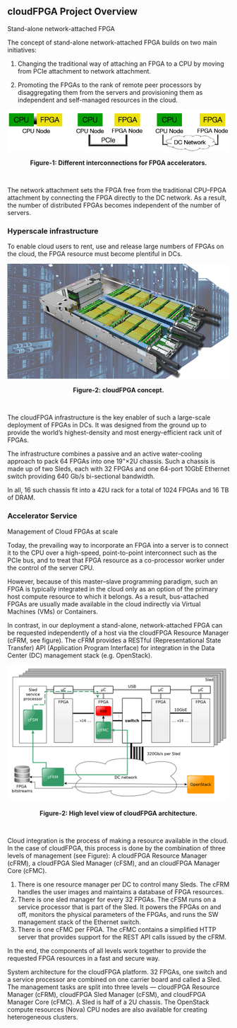 ## cloudFPGA Project Overview

Stand-alone network-attached FPGA

The concept of stand-alone network-attached FPGA builds on two main initiatives:

1. Changing the traditional way of attaching an FPGA to a CPU by moving from PCIe attachment to network attachment.

2. Promoting the FPGAs to the rank of remote peer processors by disaggregating them from the servers and provisioning them as independent and self-managed resources in the cloud.

![Interconnections](./imgs/standalone3.png)
<p align="center"><b>Figure-1: Different interconnections for FPGA accelerators.</b></p>
<br>

The network attachment sets the FPGA free from the traditional CPU–FPGA attachment by connecting the FPGA directly to the DC network. As a result, the number of distributed FPGAs becomes independent of the number of servers.

### Hyperscale infrastructure

To enable cloud users to rent, use and release large numbers of FPGAs on the cloud, the FPGA resource must become plentiful in DCs.

![cloudFPGA concept](./imgs/fig1.png)
<p align="center"><b>Figure-2: cloudFPGA concept.</b></p>
<br>

The cloudFPGA infrastructure is the key enabler of such a large-scale deployment of FPGAs in DCs. It was designed from the ground up to provide the world’s highest-density and most energy-efficient rack unit of FPGAs.

The infrastructure combines a passive and an active water-cooling approach to pack 64 FPGAs into one 19"×2U chassis. Such a chassis is made up of two Sleds, each with 32 FPGAs and one 64-port 10GbE Ethernet switch providing 640 Gb/s bi-sectional bandwidth.

In all, 16 such chassis fit into a 42U rack for a total of 1024 FPGAs and 16 TB of DRAM.



### Accelerator Service

Management of Cloud FPGAs at scale

Today, the prevailing way to incorporate an FPGA into a server is to connect it to the CPU over a high-speed, point-to-point interconnect such as the PCIe bus, and to treat that FPGA resource as a co-processor worker under the control of the server CPU.

However, because of this master–slave programming paradigm, such an FPGA is typically integrated in the cloud only as an option of the primary host compute resource to which it belongs. As a result, bus-attached FPGAs are usually made available in the cloud indirectly via Virtual Machines (VMs) or Containers.

In contrast, in our deployment a stand-alone, network-attached FPGA can be requested independently of a host via the cloudFPGA Resource Manager (cFRM, see figure). The cFRM provides a RESTful (Representational State Transfer) API (Application Program Interface) for integration in the Data Center (DC) management stack (e.g. OpenStack).

![High level view of cloudFPGA architecture](./imgs/FPGA_arch.png)
<p align="center"><b>Figure-2: High level view of cloudFPGA architecture.</b></p>
<br>

Cloud integration is the process of making a resource available in the cloud. In the case of cloudFPGA, this process is done by the combination of three levels of management (see Figure): A cloudFPGA Resource Manager (cFRM), a cloudFPGA Sled Manager (cFSM), and an cloudFPGA Manager Core (cFMC).

1. There is one resource manager per DC to control many Sleds. The cFRM handles the user images and maintains a database of FPGA resources.
2. There is one sled manager for every 32 FPGAs. The cFSM runs on a service processor that is part of the Sled. It powers the FPGAs on and off, monitors the physical parameters of the FPGAs, and runs the SW management stack of the Ethernet switch.
3. There is one cFMC per FPGA. The cFMC contains a simplified HTTP server that provides support for the REST API calls issued by the cFRM.

In the end, the components of all levels work together to provide the requested FPGA resources in a fast and secure way.

System architecture for the cloudFPGA platform. 32 FPGAs, one switch and a service processor are combined on one carrier board and called a Sled. The management tasks are split into three levels — cloudFPGA Resource Manager (cFRM), cloudFPGA Sled Manager (cFSM), and cloudFPGA Manager Core (cFMC). A Sled is half of a 2U chassis. The OpenStack compute resources (Nova) CPU nodes are also available for creating heterogeneous clusters.
